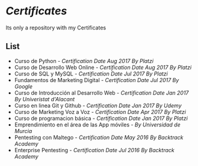 # _Certificates_
Its only a repository with  my  Certificates

## List

* Curso de Python - _Certification Date Aug 2017 By Platzi_
* Curso de Desarrollo Web Online - _Certification Date Aug 2017 By Platzi_
* Curso de SQL y MySQL - _Certification Date Jul 2017 By Platzi_
* Fundamentos de Marketing Digital - _Certification Date Jul 2017 By Google_
* Curso de Introducción al Desarrollo Web - _Certification Date Jan 2017 By Univeristat d'Alacant_
* Curso en linea Git y Github - _Certification Date Jan 2017 By Udemy_
* Curso de Marketing Voz a Voz - _Certification Date Apr 2017 By Platzi_
* Curso de programacion básica - _Certification Date Jan 2017 By Platzi_
* Emprendimiento en el área de las App móviles - _By Universidad de Murcia_
* Pentesting con Maltego - _Certification Date May 2016 By Backtrack Academy_
* Enterprise Pentesting - _Certification Date Jul 2016 By Backtrack Academy_

